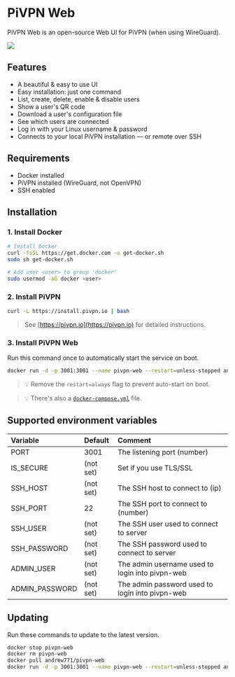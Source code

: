 # PiVPN Web

PiVPN Web is an open-source Web UI for PiVPN (when using WireGuard).

![](https://i.imgur.com/eUTtYWx.png)

## Features

* A beautiful & easy to use UI
* Easy installation: just one command
* List, create, delete, enable & disable users
* Show a user's QR code
* Download a user's configuration file
* See which users are connected
* Log in with your Linux username & password
* Connects to your local PiVPN installation — or remote over SSH

## Requirements

* Docker installed
* PiVPN installed (WireGuard, not OpenVPN)
* SSH enabled

## Installation

### 1. Install Docker

```bash
# Install Docker
curl -fsSL https://get.docker.com -o get-docker.sh
sudo sh get-docker.sh

# Add user <user> to group 'docker'
sudo usermod -aG docker <user>
```

### 2. Install PiVPN

```bash
curl -L https://install.pivpn.io | bash
```

> See [https://pivpn.io](https://pivpn.io) for detailed instructions.

### 3. Install PiVPN Web

Run this command once to automatically start the service on boot.

```bash
docker run -d -p 3001:3001 --name pivpn-web --restart=unless-stopped andrew771/pivpn-web
```

> 💡 Remove the `restart=always` flag to prevent auto-start on boot.

> 💡 There's also a [`docker-compose.yml`](https://github.com/AZhur771/pivpn-web/blob/master/docker-compose.yml) file.

## Supported environment variables
| Variable       | Default       | Comment                                                          |
|:---------------|:--------------|:-----------------------------------------------------------------|
| PORT           | 3001          | The listening port (number)                                      |
| IS_SECURE      | (not set)     | Set if you use TLS/SSL                                           |
| SSH_HOST       | (not set)     | The SSH host to connect to (ip)                                  |
| SSH_PORT       | 22            | The SSH port to connect to (number)                              |
| SSH_USER       | (not set)     | The SSH user used to connect to server                           |
| SSH_PASSWORD   | (not set)     | The SSH password used to connect to server                       |
| ADMIN_USER     | (not set)     | The admin username used to login into pivpn-web                  |
| ADMIN_PASSWORD | (not set)     | The admin password used to login into pivpn-web                  |

## Updating

Run these commands to update to the latest version.

```bash
docker stop pivpn-web
docker rm pivpn-web
docker pull andrew771/pivpn-web
docker run -d -p 3001:3001 --name pivpn-web --restart=unless-stopped andrew771/pivpn-web
```
